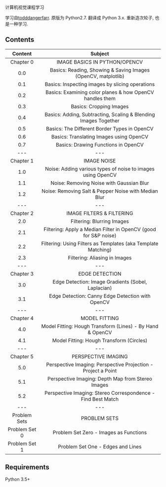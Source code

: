 计算机视觉课程学习

学习自[todddangerfarr](https://github.com/todddangerfarr). 原版为 Python2.7.
翻译成 Python 3.x. 重新造次轮子, 也是一种学习.

## Contents

| Content       | Subject                                                        |
|:-------------:|:--------------------------------------------------------------:|
| Chapter 0     | IMAGE BASICS IN PYTHON/OPENCV                                  |
| 0.0           | Basics: Reading, Showing & Saving Images (OpenCV, matplotlib)  |
| 0.1           | Basics: Inspecting images by slicing operations                |
| 0.2           | Basics: Examining color planes & how OpenCV handles them       |
| 0.3           | Basics: Cropping Images                                        |
| 0.4           | Basics: Adding, Subtracting, Scaling & Blending Images Together|
| 0.5           | Basics: The Different Border Types in OpenCV                   |
| 0.6           | Basics: Translating Images using OpenCV                        |
| 0.7           | Basics: Drawing Functions in OpenCV                            |
|    ---        |                   ---                                          |
| Chapter 1     | IMAGE NOISE                                                    |
| 1.0           | Noise: Adding various types of noise to images using OpenCV    |
| 1.1           | Noise: Removing Noise with Gaussian Blur                       |
| 1.2           | Noise: Removing Salt & Pepper Noise with Median Blur           |
|    ---        |                   ---                                          |
| Chapter 2     | IMAGE FILTERS & FILTERING                                      |
| 2.0           | Filtering: Blurring Images                                     |
| 2.1           | Filtering: Apply a Median Filter in OpenCV (good for S&P noise)|
| 2.2           | Filtering: Using Filters as Templates (aka Template Matching)  |
| 2.3           | Filtering: Aliasing in Images                                  |
|    ---        |                   ---                                          |
| Chapter 3     | EDGE DETECTION                                                 |
| 3.0           | Edge Detection: Image Gradients (Sobel, Laplacian)             |
| 3.1           | Edge Detection: Canny Edge Detection with OpenCV               |
|    ---        |                   ---                                          |
| Chapter 4     | MODEL FITTING                                                  |
| 4.0           | Model Fitting: Hough Transform (Lines) - By Hand & OpenCV      |
| 4.1           | Model Fitting: Hough Transform (Circles)                       |
|    ---        |                   ---                                          |
| Chapter 5     | PERSPECTIVE IMAGING                                            |
| 5.0           | Perspective Imaging: Perspective Projection - Project a Point  |
| 5.1           | Perspective Imaging: Depth Map from Stereo Images              |
| 5.2           | Perspective Imaging: Stereo Correspondence - Find Best Match   |
|    ---        |                   ---                                          |
| Problem Sets  | PROBLEM SETS                                                   |
| Problem Set 0 | Problem Set Zero - Images as Functions                         |
| Problem Set 1 | Problem Set One - Edges and Lines                              |


## Requirements

Python 3.5+
